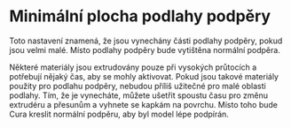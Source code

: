 Minimální plocha podlahy podpěry
====
Toto nastavení znamená, že jsou vynechány části podlahy podpěry, pokud jsou velmi malé. Místo podlahy podpěry bude vytištěna normální podpěra.

Některé materiály jsou extrudovány pouze při vysokých průtocích a potřebují nějaký čas, aby se mohly aktivovat. Pokud jsou takové materiály použity pro podlahu podpěry, nebudou příliš užitečné pro malé oblasti podlahy. Tím, že je vynecháte, můžete ušetřit spoustu času pro změnu extrudéru a přesunům a vyhnete se kapkám na povrchu. Místo toho bude Cura kreslit normální podpěru, aby byl model lépe podpírán.